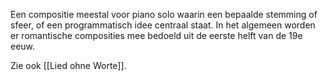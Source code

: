 Een compositie meestal voor piano solo waarin een bepaalde stemming of sfeer, of een programmatisch idee centraal staat. In het algemeen worden er romantische composities mee bedoeld uit de eerste helft van de 19e eeuw.

Zie ook [[Lied ohne Worte]].